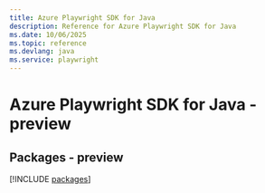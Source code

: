 ```yaml
---
title: Azure Playwright SDK for Java
description: Reference for Azure Playwright SDK for Java
ms.date: 10/06/2025
ms.topic: reference
ms.devlang: java
ms.service: playwright
---
```

# Azure Playwright SDK for Java - preview
## Packages - preview
[!INCLUDE [packages](playwright-index.md)]